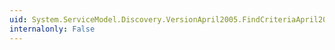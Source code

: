 ```yaml
---
uid: System.ServiceModel.Discovery.VersionApril2005.FindCriteriaApril2005.GetSchema
internalonly: False
---
```

